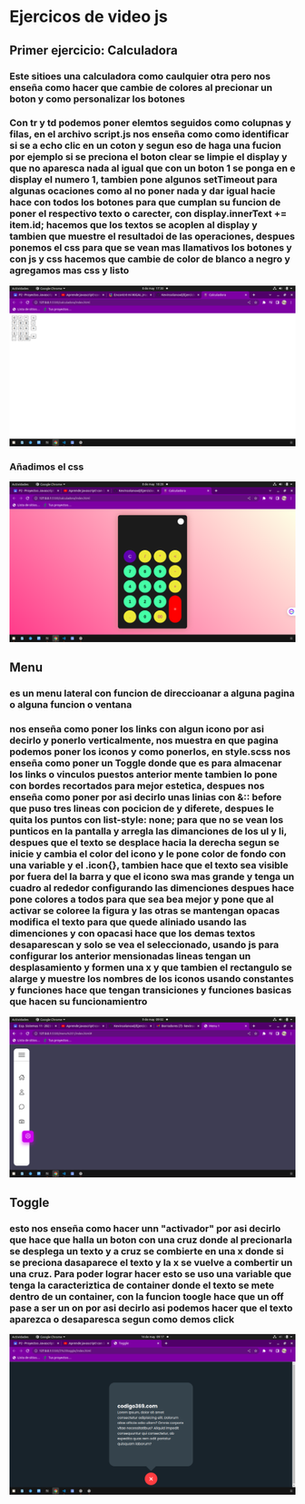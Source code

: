 # Ejercicos de video js


## Primer ejercicio: Calculadora


### Este sitioes una calculadora como caulquier otra pero nos enseña como hacer que cambie de colores al precionar un boton y como personalizar los botones 

### Con tr y td podemos poner elemtos seguidos como colupnas y filas,  en el archivo script.js nos enseña como como identificar si se a echo clic en un coton y segun eso de haga una fucion  por ejemplo si se preciona el boton clear se limpie el display y que no aparesca nada al igual que con un boton 1 se ponga en e display el numero 1,  tambien pone algunos setTimeout para algunas ocaciones como al no poner nada y dar igual hacie hace con todos los botones para que cumplan su funcion de poner el respectivo texto o carecter, con display.innerText += item.id; hacemos que  los textos se acoplen al display y tambien que muestre el resultadoi de las operaciones, despues ponemos el css para que se vean mas llamativos los botones y con js y css hacemos que cambie de color de blanco a negro y agregamos mas css y listo 

![calculadora](fotocalculadora.png "calculadora")

### Añadimos el css

![calculadora_css](calculadora_css.png)

## Menu

### es un menu lateral con funcion de direccioanar a alguna pagina o alguna funcion o ventana 

### nos enseña como poner los links con algun icono por asi decirlo y ponerlo verticalmente, nos muestra en que pagina podemos poner los iconos y como ponerlos, en style.scss nos enseña como poner un Toggle donde que es para almacenar los links o vinculos puestos anterior mente tambien lo pone con bordes recortados para mejor estetica, despues nos enseña como poner por asi decirlo unas linias con &:: before que puso tres lineas con pocicion de y diferete, despues le quita los puntos con list-style: none; para que no se vean los punticos en la pantalla y arregla las dimanciones de los ul y li, despues que el texto se desplace hacia la derecha segun se inicie y cambia el color del icono y le pone color de fondo con una variable y el .icon{}, tambien hace que el texto sea visible por fuera del la barra y que el icono swa mas grande y tenga un cuadro al rededor configurando las dimenciones despues hace pone colores a todos para que sea bea mejor y pone que al activar se coloree la figura y las otras se mantengan opacas modifica el texto para que quede aliniado usando las dimenciones y con opacasi hace que los demas textos desaparescan y solo se vea el seleccionado, usando js para configurar los anterior mensionadas lineas  tengan un desplasamiento y formen una x y que tambien el rectangulo se alarge y muestre los nombres de los iconos usando constantes y funciones hace que tengan transiciones y funciones basicas que hacen su funcionamientro 

![menu](menu.png)


## Toggle

### esto nos enseña como hacer unn "activador" por asi decirlo que hace que halla un boton con una cruz  donde al precionarla se desplega un texto y a cruz se combierte en una x donde si se preciona dasaparece  el texto y la x se vuelve a combertir un una cruz. Para poder lograr hacer esto se uso una variable que tenga la caracteriztica de container donde el texto se mete dentro de un container, con la funcion toogle hace que un off pase a ser un on por asi decirlo  asi podemos hacer que el texto aparezca o desaparesca segun como demos click



![toggle](toggle.png)
